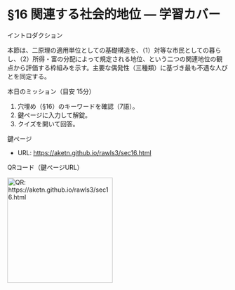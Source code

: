 # §16 関連する社会的地位 — 学習カバー

イントロダクション

本節は、二原理の適用単位としての基礎構造を、（1）対等な市民としての暮らし、（2）所得・富の分配によって規定される地位、という二つの関連地位の観点から評価する枠組みを示す。主要な偶発性（三種類）に基づき最も不遇な人びとを同定する。

本日のミッション（目安 15分）

1. 穴埋め（§16）のキーワードを確認（7語）。
1. 鍵ページに入力して解錠。
1. クイズを開いて回答。

鍵ページ

- URL: <https://aketn.github.io/rawls3/sec16.html>

QRコード（鍵ページURL）

<!-- markdownlint-disable MD033 -->
<img src="https://api.qrserver.com/v1/create-qr-code/?size=240x240&data=https%3A%2F%2Faketn.github.io%2Frawls3%2Fsec16.html" width="240" alt="QR: https://aketn.github.io/rawls3/sec16.html" />
<!-- markdownlint-enable MD033 -->
